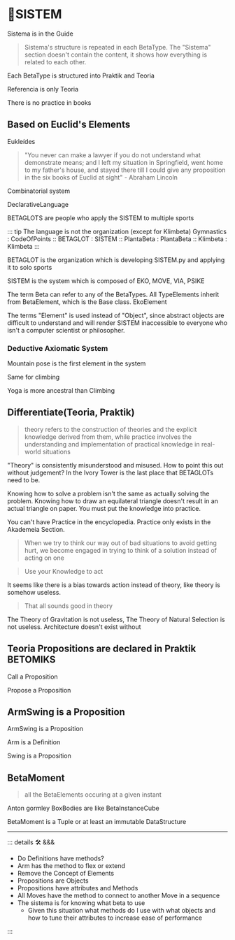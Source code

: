 # 🔷<beta>SISTEM</beta>

Sistema is in the Guide

> Sistema's structure is repeated in each BetaType. The "Sistema" section doesn't contain the content, it shows how everything is related to each other.

Each BetaType is structured into Praktik and Teoria

Referencia is only Teoria

There is no practice in books

## Based on Euclid's Elements

Eukleídes

> "You never can make a lawyer if you do not understand what demonstrate means; and I left my situation in Springfield, went home to my father's house, and stayed there till I could give any proposition in the six books of Euclid at sight" - Abraham Lincoln

Combinatorial system

DeclarativeLanguage

BETAGLOTS are people who apply the SISTEM to multiple sports

::: tip The language is not the organization (except for Klimbeta)
Gymnastics : CodeOfPoints :: BETAGLOT : SISTEM :: PlantaBeta : PlantaBeta :: Klimbeta : Klimbeta
:::

BETAGLOT is the organization which is developing SISTEM.py and applying it to solo sports

SISTEM is the system which is composed of EKO, MOVE, VIA, PSIKE

The term Beta can refer to any of the BetaTypes. All TypeElements inherit from BetaElement, which is the Base class. EkoElement

The terms "Element" is used instead of "Object", since abstract objects are difficult to understand and will render SISTEM inaccessible to everyone who isn't a computer scientist or philosopher.

### Deductive Axiomatic System

Mountain pose is the first element in the system

Same for climbing

Yoga is more ancestral than Climbing

## Differentiate(Teoria, Praktik)

> theory refers to the construction of theories and the explicit knowledge derived from them, while practice involves the understanding and implementation of practical knowledge in real-world situations

"Theory" is consistently misunderstood and misused. How to point this out without judgement? In the Ivory Tower is the last place that BETAGLOTs need to be.  

Knowing how to solve a problem isn't the same as actually solving the problem. Knowing how to draw an equilateral triangle doesn't result in an actual triangle on paper. You must put the knowledge into practice.

You can't have Practice in the encyclopedia. Practice only exists in the Akademeia Section.

> When we try to think our way out of bad situations to avoid getting hurt, we become engaged in trying to think of a solution instead of acting on one

> Use your Knowledge to act

It seems like there is a bias towards action instead of theory, like theory is somehow useless.

> That all sounds good in theory

The Theory of Gravitation is not useless, The Theory of Natural Selection is not useless. Architecture doesn't exist without  

## Teoria Propositions are declared in Praktik BETOMIKS

Call a Proposition

Propose a Proposition

## ArmSwing is a Proposition

ArmSwing is a Proposition

Arm is a Definition

Swing is a Proposition

## BetaMoment

> all the BetaElements occuring at a given instant

Anton gormley BoxBodies are like BetaInstanceCube

BetaMoment is a Tuple or at least an immutable DataStructure

---

<!-- =================================================== -->
<!-- =================================================== -->
<!-- =================================================== -->
<!-- =================================================== -->
<!-- =================================================== -->
::: details 🛠 <dev>&&&</dev>

- Do Definitions have methods?
- Arm has the method to flex or extend
- Remove the Concept of Elements
- Propositions are Objects
- Propositions have attributes and Methods
- All Moves have the method to connect to another Move in a sequence
- The sistema is for knowing what beta to use
    - Given this situation what methods do I use with what objects and how to tune their attributes to increase ease of performance

:::
